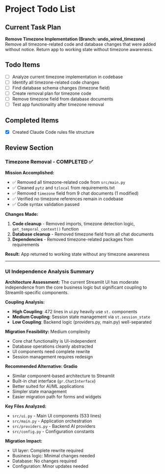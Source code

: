 # Project Todo List

## Current Task Plan
**Remove Timezone Implementation (Branch: undo_wired_timezone)**
Remove all timezone-related code and database changes that were added without notice. Return app to working state without timezone awareness.

## Todo Items
- [ ] Analyze current timezone implementation in codebase
- [ ] Identify all timezone-related code changes
- [ ] Find database schema changes (timezone field)
- [ ] Create removal plan for timezone code
- [ ] Remove timezone field from database documents
- [ ] Test app functionality after timezone removal

## Completed Items
- [x] Created Claude Code rules file structure

## Review Section

### Timezone Removal - COMPLETED ✅

**Mission Accomplished:**
- ✅ Removed all timezone-related code from `src/main.py`
- ✅ Cleaned `pytz` and `tzlocal` from requirements.txt  
- ✅ Removed `timezone` field from 9 chat documents (1 modified)
- ✅ Verified no timezone references remain in codebase
- ✅ Code syntax validation passed

**Changes Made:**
1. **Code cleanup** - Removed imports, timezone detection logic, `get_temporal_context()` function
2. **Database cleanup** - Removed timezone field from all chat documents
3. **Dependencies** - Removed timezone-related packages from requirements

**Result:** App returned to working state without any timezone awareness

---

### UI Independence Analysis Summary

**Architecture Assessment:**
The current Streamlit UI has moderate independence from the core business logic but significant coupling to Streamlit-specific components.

**Coupling Analysis:**
- **High Coupling**: 472 lines in ui.py heavily use `st.` components
- **Medium Coupling**: Session state management via `st.session_state`  
- **Low Coupling**: Backend logic (providers.py, main.py) well-separated

**Migration Feasibility:** Medium complexity
- Core chat functionality is UI-independent
- Database operations cleanly abstracted  
- UI components need complete rewrite
- Session management requires redesign

**Recommended Alternative: Gradio**
- Similar component-based architecture to Streamlit
- Built-in chat interface (`gr.ChatInterface`) 
- Better suited for AI/ML applications
- Simpler state management
- Easier migration path for forms and widgets

**Key Files Analyzed:**
- `src/ui.py` - Main UI components (533 lines)
- `src/main.py` - Application orchestration
- `src/providers.py` - Backend AI providers
- `src/config.py` - Configuration constants

**Migration Impact:**
- UI layer: Complete rewrite required
- Business logic: Minimal changes needed
- Database: No changes required
- Configuration: Minor updates needed
